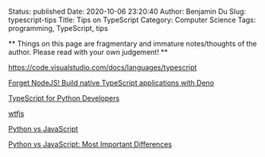 Status: published
Date: 2020-10-06 23:20:40
Author: Benjamin Du
Slug: typescript-tips
Title: Tips on TypeScript
Category: Computer Science
Tags: programming, TypeScript, tips

**
Things on this page are fragmentary and immature notes/thoughts of the author.
Please read with your own judgement!
**

https://code.visualstudio.com/docs/languages/typescript

[Forget NodeJS! Build native TypeScript applications with Deno](https://deepu.tech/deno-runtime-for-typescript/)

[TypeScript for Python Developers](https://medium.com/analytics-vidhya/typescript-for-python-developers-a16e50a5acb2)

[wtfjs](https://github.com/denysdovhan/wtfjs)

[Python vs JavaScript](https://www.educba.com/python-vs-javascript/)

[Python vs JavaScript: Most Important Differences](https://hackr.io/blog/python-vs-javascript)
